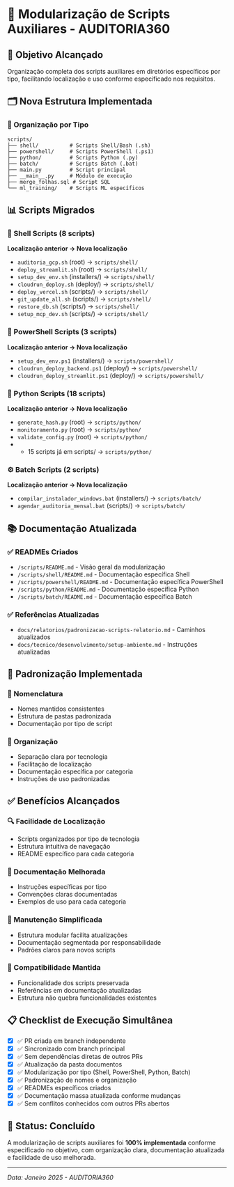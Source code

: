 # 📁 Modularização de Scripts Auxiliares - AUDITORIA360

## 🎯 Objetivo Alcançado

Organização completa dos scripts auxiliares em diretórios específicos por tipo, facilitando localização e uso conforme especificado nos requisitos.

## 🗂️ Nova Estrutura Implementada

### 📍 Organização por Tipo

```
scripts/
├── shell/          # Scripts Shell/Bash (.sh)
├── powershell/     # Scripts PowerShell (.ps1)
├── python/         # Scripts Python (.py)
├── batch/          # Scripts Batch (.bat)
├── main.py         # Script principal
├── __main__.py     # Módulo de execução
├── merge_folhas.sql # Script SQL
└── ml_training/    # Scripts ML específicos
```

## 📊 Scripts Migrados

### 🐚 Shell Scripts (8 scripts)

**Localização anterior → Nova localização**

- `auditoria_gcp.sh` (root) → `scripts/shell/`
- `deploy_streamlit.sh` (root) → `scripts/shell/`
- `setup_dev_env.sh` (installers/) → `scripts/shell/`
- `cloudrun_deploy.sh` (deploy/) → `scripts/shell/`
- `deploy_vercel.sh` (scripts/) → `scripts/shell/`
- `git_update_all.sh` (scripts/) → `scripts/shell/`
- `restore_db.sh` (scripts/) → `scripts/shell/`
- `setup_mcp_dev.sh` (scripts/) → `scripts/shell/`

### 💙 PowerShell Scripts (3 scripts)

**Localização anterior → Nova localização**

- `setup_dev_env.ps1` (installers/) → `scripts/powershell/`
- `cloudrun_deploy_backend.ps1` (deploy/) → `scripts/powershell/`
- `cloudrun_deploy_streamlit.ps1` (deploy/) → `scripts/powershell/`

### 🐍 Python Scripts (18 scripts)

**Localização anterior → Nova localização**

- `generate_hash.py` (root) → `scripts/python/`
- `monitoramento.py` (root) → `scripts/python/`
- `validate_config.py` (root) → `scripts/python/`
- - 15 scripts já em scripts/ → `scripts/python/`

### ⚙️ Batch Scripts (2 scripts)

**Localização anterior → Nova localização**

- `compilar_instalador_windows.bat` (installers/) → `scripts/batch/`
- `agendar_auditoria_mensal.bat` (scripts/) → `scripts/batch/`

## 📚 Documentação Atualizada

### ✅ READMEs Criados

- `/scripts/README.md` - Visão geral da modularização
- `/scripts/shell/README.md` - Documentação específica Shell
- `/scripts/powershell/README.md` - Documentação específica PowerShell
- `/scripts/python/README.md` - Documentação específica Python
- `/scripts/batch/README.md` - Documentação específica Batch

### ✅ Referências Atualizadas

- `docs/relatorios/padronizacao-scripts-relatorio.md` - Caminhos atualizados
- `docs/tecnico/desenvolvimento/setup-ambiente.md` - Instruções atualizadas

## 🎯 Padronização Implementada

### 📝 Nomenclatura

- Nomes mantidos consistentes
- Estrutura de pastas padronizada
- Documentação por tipo de script

### 🔧 Organização

- Separação clara por tecnologia
- Facilitação de localização
- Documentação específica por categoria
- Instruções de uso padronizadas

## ✅ Benefícios Alcançados

### 🔍 Facilidade de Localização

- Scripts organizados por tipo de tecnologia
- Estrutura intuitiva de navegação
- README específico para cada categoria

### 📖 Documentação Melhorada

- Instruções específicas por tipo
- Convenções claras documentadas
- Exemplos de uso para cada categoria

### 🚀 Manutenção Simplificada

- Estrutura modular facilita atualizações
- Documentação segmentada por responsabilidade
- Padrões claros para novos scripts

### 🔄 Compatibilidade Mantida

- Funcionalidade dos scripts preservada
- Referências em documentação atualizadas
- Estrutura não quebra funcionalidades existentes

## 📋 Checklist de Execução Simultânea

- [x] ✅ PR criada em branch independente
- [x] ✅ Sincronizado com branch principal
- [x] ✅ Sem dependências diretas de outros PRs
- [x] ✅ Atualização da pasta documentos
- [x] ✅ Modularização por tipo (Shell, PowerShell, Python, Batch)
- [x] ✅ Padronização de nomes e organização
- [x] ✅ READMEs específicos criados
- [x] ✅ Documentação massa atualizada conforme mudanças
- [x] ✅ Sem conflitos conhecidos com outros PRs abertos

## 🎉 Status: Concluído

A modularização de scripts auxiliares foi **100% implementada** conforme especificado no objetivo, com organização clara, documentação atualizada e facilidade de uso melhorada.

---

_Data: Janeiro 2025 - AUDITORIA360_
